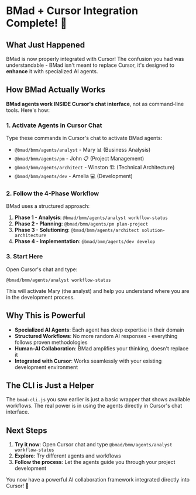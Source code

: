 # BMad + Cursor Integration Complete! 🎉

## What Just Happened

BMad is now properly integrated with Cursor! The confusion you had was understandable - BMad isn't meant to replace Cursor, it's designed to **enhance** it with specialized AI agents.

## How BMad Actually Works

**BMad agents work INSIDE Cursor's chat interface**, not as command-line tools. Here's how:

### 1. **Activate Agents in Cursor Chat**
Type these commands in Cursor's chat to activate BMad agents:

- `@bmad/bmm/agents/analyst` - Mary 📊 (Business Analysis)
- `@bmad/bmm/agents/pm` - John 📋 (Project Management) 
- `@bmad/bmm/agents/architect` - Winston 🏗️ (Technical Architecture)
- `@bmad/bmm/agents/dev` - Amelia 💻 (Development)

### 2. **Follow the 4-Phase Workflow**
BMad uses a structured approach:

1. **Phase 1 - Analysis**: `@bmad/bmm/agents/analyst workflow-status`
2. **Phase 2 - Planning**: `@bmad/bmm/agents/pm plan-project`
3. **Phase 3 - Solutioning**: `@bmad/bmm/agents/architect solution-architecture`
4. **Phase 4 - Implementation**: `@bmad/bmm/agents/dev develop`

### 3. **Start Here**
Open Cursor's chat and type:
```
@bmad/bmm/agents/analyst workflow-status
```

This will activate Mary (the analyst) and help you understand where you are in the development process.

## Why This is Powerful

- **Specialized AI Agents**: Each agent has deep expertise in their domain
- **Structured Workflows**: No more random AI responses - everything follows proven methodologies
- **Human-AI Collaboration**: BMad amplifies your thinking, doesn't replace it
- **Integrated with Cursor**: Works seamlessly with your existing development environment

## The CLI is Just a Helper

The `bmad-cli.js` you saw earlier is just a basic wrapper that shows available workflows. The real power is in using the agents directly in Cursor's chat interface.

## Next Steps

1. **Try it now**: Open Cursor chat and type `@bmad/bmm/agents/analyst workflow-status`
2. **Explore**: Try different agents and workflows
3. **Follow the process**: Let the agents guide you through your project development

You now have a powerful AI collaboration framework integrated directly into Cursor! 🚀

